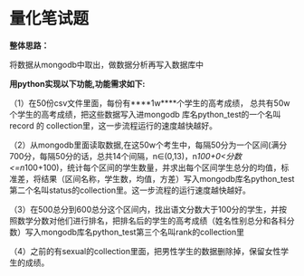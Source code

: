 # 量化笔试题

**整体思路：**

将数据从mongodb中取出，做数据分析再写入数据库中



**用python实现以下功能,功能需求如下:**

（1）在50份csv文件里面，每份有***\*1w\****个学生的高考成绩， 总共有50w个学生的高考成绩，把这些数据写入进mongodb 库名python_test的一个名叫record 的 collection里，这一步流程运行的速度越快越好。

（2）从mongodb里面读取数据,在这50w个考生中，每隔50分为一个区间(满分700分，每隔50分的话，总共14个间隔，n∈(0,13)，n*100+0<分数<=n*100+100)，统计每个区间的学生数量，并求出每个区间学生总分的均值，标准差，将结果（区间名称，学生数，均值，方差）写入mongodb库名python_test第二个名叫status的collection里。这一步流程的运行速度越快越好。

（3）在500总分到600总分这个区间内，找出语文分数大于100分的学生，并按照数学分数对他们进行排名，把排名后的学生的高考成绩（姓名性别总分和各科分数）写入mongodb库名python_test第三个名叫rank的collection里

（4）之前的有sexual的collection里面，把男性学生的数据删除掉，保留女性学生的成绩。